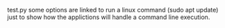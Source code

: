 test.py some options are linked to run a linux command (sudo apt update) just to show how the applictions will handle a command line execution.
